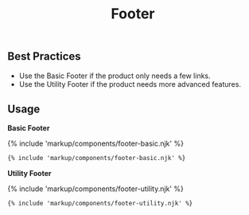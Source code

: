 ﻿---
title: Footer
summary: Footers contain links and other useful information at the bottom of a page.
tags: components, footers
layout: docs/guide
eleventyNavigation:
  key: Footer
  parent: Components
  order: 170
  excerpt: Footers contain links and other useful information at the bottom of a page.
  img: /img/illustrations/illus-footers.svg
---

## Best Practices

- Use the Basic Footer if the product only needs a few links.
- Use the Utility Footer if the product needs more advanced features.

## Usage

**Basic Footer**

{% include 'markup/components/footer-basic.njk' %}

``` html
{% include 'markup/components/footer-basic.njk' %}
```

**Utility Footer**

{% include 'markup/components/footer-utility.njk' %}

``` html
{% include 'markup/components/footer-utility.njk' %}
```
